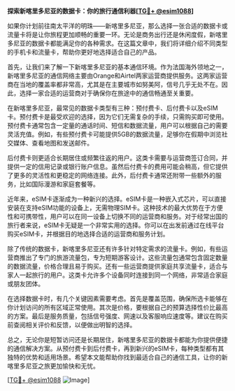 **探索新喀里多尼亚的数据卡：你的旅行通信利器[[TG💪+ @esim1088](https://t.me/s/esim1088)]**

如果你计划前往南太平洋的明珠——新喀里多尼亚，那么选择一张合适的数据卡或流量卡将是让你旅程更加顺畅的重要一环。无论是商务出行还是休闲度假，新喀里多尼亚的数据卡都能满足你的各种需求。在这篇文章中，我们将详细介绍不同类型的手机卡和流量卡，帮助你更好地选择适合自己的产品。

首先，让我们来了解一下新喀里多尼亚的基本通信环境。作为法国海外领地之一，新喀里多尼亚的通信网络主要由Orange和Airtel两家运营商提供服务。这两家运营商在当地的覆盖率都非常高，尤其是在主要城市如努美阿，信号几乎无处不在。因此，选择一家合适的运营商对于确保你在旅途中的通信畅通至关重要。

在新喀里多尼亚，最常见的数据卡类型有三种：预付费卡、后付费卡以及eSIM卡。预付费卡是最受欢迎的选择，因为它们无需复杂的手续，只需购买即可使用。预付费卡通常包含一定量的通话时间、短信和数据流量，用户可以根据自己的需要灵活充值。例如，有些预付费卡可能提供5GB的数据流量，足够你在假期中浏览社交媒体、查看地图和发送邮件。

后付费卡则更适合长期居住或频繁往返的用户。这类卡需要与运营商签订合同，并提供一定的信用记录或银行账户信息。虽然后付费卡的费用可能会稍高，但它提供了更多的灵活性和更稳定的网络连接。此外，后付费卡通常还附带一些额外的服务，比如国际漫游和家庭套餐等。

近年来，eSIM卡逐渐成为一种新兴的选择。eSIM卡是一种嵌入式芯片，可以直接安装在支持eSIM功能的设备上，无需物理SIM卡。这种技术的最大优势在于方便性和可携带性，用户可以在同一设备上切换不同的运营商和服务。对于经常出国的旅行者来说，eSIM卡无疑是一个非常实用的选择。你可以在出发前通过在线平台购买eSIM卡，并根据目的地选择合适的运营商和服务计划。

除了传统的数据卡，新喀里多尼亚还有许多针对特定需求的流量卡。例如，有些运营商推出了专门的旅游流量包，专为短期游客设计。这些流量包通常包含固定数量的数据流量，价格合理且易于购买。还有一些运营商提供家庭共享流量卡，适合与家人一起旅行的用户。这类卡允许多个设备同时连接到同一个网络，非常适合家庭或朋友团体。

在选择数据卡时，有几个关键因素需要考虑。首先是覆盖范围，确保所选卡能够在你计划访问的所有区域正常使用。其次是价格，要根据自己的预算选择性价比最高的方案。最后是服务质量，包括信号强度、网速以及客服响应速度等。建议在购买前查阅相关评价和反馈，以便做出明智的选择。

总之，无论你是短暂访问还是长期居住，新喀里多尼亚的数据卡都能为你提供便捷的通信解决方案。从预付费卡到后付费卡，再到新兴的eSIM卡，每种类型都有其独特的优势和适用场景。希望本文能帮助你找到最适合自己的通信工具，让你的新喀里多尼亚之旅更加愉快和无忧。

[[TG💪+ @esim1088](https://t.me/s/esim1088) ![Image](https://i.postimg.cc/4NQfJmqS/Snipaste-2025-05-13-00-14-12.png)]